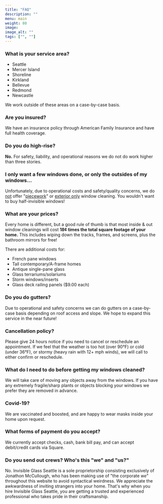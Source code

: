 ```yaml
---
title: "FAQ"
description: ""
menu: main
weight: 80
image: 
image_alt: ""
tags: ["", ""]
---
```

### What is your service area?
* Seattle
* Mercer Island
* Shoreline
* Kirkland
* Bellevue
* Redmond
* Newcastle

We work outside of these areas on a case-by-case basis.

### Are you insured?
We have an insurance policy through American Family Insurance and have full health coverage.

### Do you do high-rise?
**No.** For safety, liability, and operational reasons we do not do work higher than three stories.

### I only want a few windows done, or only the outsides of my windows...
Unfortunately, due to operational costs and safety/quality concerns, we do <u>not</u> offer "<u>piecework</u>" or <u>exterior only</u> window cleaning. You wouldn't want to buy half-invisible windows!

### What are your prices?
Every home is different, but a good rule of thumb is that most inside & out window cleanings will cost **18¢ times the total square footage of your home.** This includes wiping down the tracks, frames, and screens, plus the bathroom mirrors for free!

There are additional costs for:
* French pane windows 
* Tall contemporary/A-frame homes
* Antique single-pane glass
* Glass terrariums/solariums
* Storm windows/inserts
* Glass deck railing panels ($9.00 each)

### Do you do gutters?
Due to operational and safety concerns we can do gutters on a case-by-case basis depending on roof access and slope. We hope to expand this service in the near future!

### Cancellation policy?
Please give 24 hours notice if you need to cancel or reschedule an appointment. If we feel that the weather is too hot (over 90°F) or cold (under 36°F), or stormy (heavy rain with 12+ mph winds), we will call to either confirm or reschedule.

### What do I need to do before getting my windows cleaned?
We will take care of moving any objects away from the windows. If you have any extremely fragile/sharp plants or objects blocking your windows we prefer they are removed in advance.

### Covid-19?
We are vaccinated and boosted, and are happy to wear masks inside your home upon request.

### What forms of payment do you accept?
We currently accept checks, cash, bank bill pay, and can accept debit/credit cards via Square.

### Do you send out crews? Who's this "we" and "us?"
No. Invisible Glass Seattle is a sole proprietorship consisting exclusively of Jonathon McCullough, who has been making use of "the corporate *we*" throughout this website to avoid syntactical weirdness. We appreciate the awkwardness of inviting strangers into your home. That's why when you hire Invisible Glass Seattle, you are getting a trusted and experienced professional who takes pride in their craftsmanship.